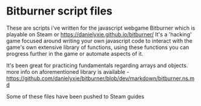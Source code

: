 # Bitburner script files
These are scripts i've written for the javascript webgame Bitburner which is playable on Steam or https://danielyxie.github.io/bitburner/
It's a 'hacking' game focused around writing your own javascript code to interact with the game's own extensive library of functions, using these functions you can progress further in the game or automate aspects of it.

It's been great for practicing fundamentals regarding arrays and objects.
more info on aforementioned library is available - https://github.com/danielyxie/bitburner/blob/dev/markdown/bitburner.ns.md

Some of these files have been pushed to Steam guides
